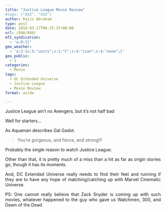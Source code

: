```yaml
---
title: "Justice League Movie Review"
#tags: ["XXX", "XXX"]
author: Rajiv Abraham
type: post
date: 2018-03-17T06:25:37+00:00
url: /846/846/
mf2_syndication:
  - 'a:0:{}'
geo_weather:
  - 'a:2:{s:5:"units";s:1:"C";s:4:"icon";s:4:"none";}'
geo_public:
  - 1
categories:
  - Movie
tags:
  - DC Extended Universe
  - Justice League
  - Movie Review
format: aside

---
```

Justice League ain&#8217;t no Avengers, but it&#8217;s not half bad

<p style="text-align: justify;">
  Well for starters…
</p>

<p style="text-align: justify;">
  As Aquaman describes <span data-original-name="Gal Gadot">Gal Gadot.</span>
</p>

> <p style="text-align: justify;">
>   You&#8217;re gorgeous, and fierce, and strong!!!
> </p>

<p style="text-align: justify;">
  Probably the single reason to watch Justice League.
</p>

<p style="text-align: justify;">
  Other than that, it is pretty much of a miss than a hit as far as origin stories go, though it has its moments.
</p>

<p style="text-align: justify;">
  And, DC Extended Universe really needs to find their feet and running if they are to have any hope of matching/catching up with Marvel Cinematic Universe.
</p>

<p style="text-align: justify;">
  PS: One cannot really believe that Zack Snyder is coming up with such movies, whatever happened to the guy who gave us Watchmen, 300, and Dawn of the Dead.
</p>